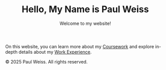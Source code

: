<!DOCTYPE html>
<html lang="en">
<head>
    

<header>
    <h1>Hello, My Name is Paul Weiss</h1>
    <p>Welcome to my website!</p>
</header>

<main>
    <p>On this website, you can learn more about my <a href="coursework.html">Coursework</a>  and explore in-depth details about my <a href="experience.html">Work Experience</a>.</p>
    

</main>

<footer>
    <p>&copy; 2025 Paul Weiss. All rights reserved.</p>
</footer>
</head>
</body>
</html>
